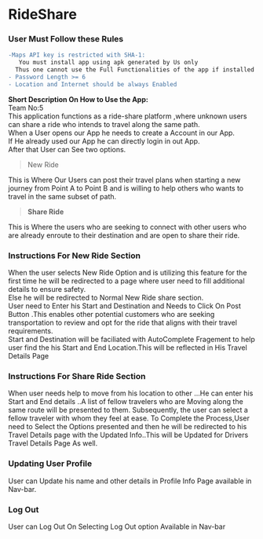 # RideShare

### User Must Follow these Rules
```diff
-Maps API key is restricted with SHA-1:
   You must install app using apk generated by Us only
  Thus one cannot use the Full Functionalities of the app if installed through their local machine.
- Password Length >= 6
- Location and Internet should be always Enabled
```

**Short Description On How to Use the App:**
<br>
Team No:5
<br>
This application functions as a ride-share platform ,where unknown users can share a ride who intends to travel along the same path.
<br>
When a User opens our App he needs to create a Account in our App.
<br>
If He already used our App he can directly login in out App.
<br>
After that User can See two options.
>  New Ride

This is Where Our Users can post their travel plans when starting a new journey from Point A to Point B and is willing to help others who wants to travel in the same subset of path.
>**Share Ride**

This is Where the users who are seeking to connect with other users who are already enroute to their destination and are open to share their ride.
### Instructions For New Ride Section
When the user selects New Ride Option and is utilizing this feature for the first time he will be redirected to a page where user need to fill additional details to ensure safety.<br>
Else he will be redirected to Normal New Ride share section.<br>
User need to Enter his Start and Destination and Needs to Click On Post Button .This enables other potential customers who are seeking transportation to review and opt for the ride that aligns with their travel requirements.<br>Start and Destination will be faciliated with AutoComplete Fragement to help user find the his Start and End Location.This will be reflected in His Travel Details Page

### **Instructions For Share Ride Section**
When user needs help to move from his location to other ...He can enter his Start and End details ..A list of fellow travelers who are Moving along the same route will be presented to them. Subsequently, the user can select a fellow traveler with whom they feel at ease.
To Complete the Process,User need to Select the Options presented and then he will be redirected to his Travel Details page with the Updated Info..This will be Updated for Drivers Travel Details Page As well.

### **Updating User Profile**
User can Update his name and other details in Profile Info Page available in Nav-bar.

### **Log Out**
User can Log Out On Selecting Log Out option Available in Nav-bar

<br>

